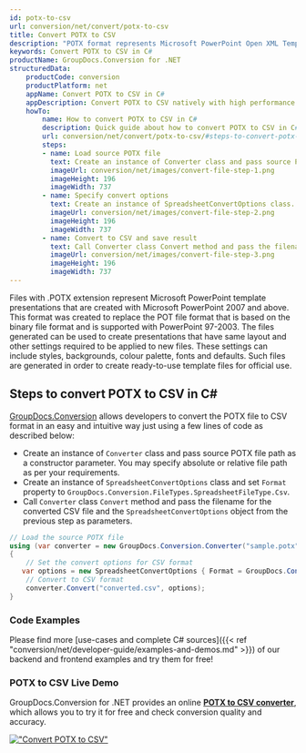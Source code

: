 ```yaml
---
id: potx-to-csv
url: conversion/net/convert/potx-to-csv
title: Convert POTX to CSV
description: "POTX format represents Microsoft PowerPoint Open XML Template with .potx extension. Learn how to convert POTX to CSV file programmatically in C# language using GroupDocs.Conversion for .NET library."
keywords: Convert POTX to CSV in C#
productName: GroupDocs.Conversion for .NET
structuredData:
    productCode: conversion
    productPlatform: net
    appName: Convert POTX to CSV in C#
    appDescription: Convert POTX to CSV natively with high performance using C# language and server side GroupDocs.Conversion for .NET APIs, without the use of any software like Microsoft or Open Office.
    howTo:
        name: How to convert POTX to CSV in C# 
        description: Quick guide about how to convert POTX to CSV in C# with high performance and accuracy.
        url: conversion/net/convert/potx-to-csv/#steps-to-convert-potx-to-csv-in-c
        steps:
        - name: Load source POTX file 
          text: Create an instance of Converter class and pass source POTX file path as a constructor parameter. You may specify absolute or relative file path as per your requirements. 
          imageUrl: conversion/net/images/convert-file-step-1.png
          imageHeight: 196
          imageWidth: 737
        - name: Specify convert options 
          text: Create an instance of SpreadsheetConvertOptions class.
          imageUrl: conversion/net/images/convert-file-step-2.png
          imageHeight: 196
          imageWidth: 737
        - name: Convert to CSV and save result 
          text: Call Converter class Convert method and pass the filename for the converted HTML file and the SpreadsheetConvertOptions object from the previous step as parameters.
          imageUrl: conversion/net/images/convert-file-step-3.png
          imageHeight: 196
          imageWidth: 737
---
```


Files with .POTX extension represent Microsoft PowerPoint template presentations that are created with Microsoft PowerPoint 2007 and above. This format was created to replace the POT file format that is based on the binary file format and is supported with PowerPoint 97-2003. The files generated can be used to create presentations that have same layout and other settings required to be applied to new files. These settings can include styles, backgrounds, colour palette, fonts and defaults. Such files are generated in order to create ready-to-use template files for official use.

## Steps to convert POTX to CSV in C#

[GroupDocs.Conversion](https://products.groupdocs.com/conversion/net) allows developers to convert the POTX file to CSV format in an easy and intuitive way just using a few lines of code as described below:

* Create an instance of `Converter` class and pass source POTX file path as a constructor parameter. You may specify absolute or relative file path as per your requirements. 
* Create an instance of `SpreadsheetConvertOptions` class and set `Format` property to `GroupDocs.Conversion.FileTypes.SpreadsheetFileType.Csv`.
* Call `Converter` class `Convert` method and pass the filename for the converted CSV file and the `SpreadsheetConvertOptions` object from the previous step as parameters.

```csharp
// Load the source POTX file
using (var converter = new GroupDocs.Conversion.Converter("sample.potx"))
{
    // Set the convert options for CSV format
   var options = new SpreadsheetConvertOptions { Format = GroupDocs.Conversion.FileTypes.SpreadsheetFileType.Csv };
    // Convert to CSV format
    converter.Convert("converted.csv", options);
}
```

### Code Examples

Please find more [use-cases and complete C# sources]({{< ref "conversion/net/developer-guide/examples-and-demos.md" >}}) of our backend and frontend examples and try them for free!

### POTX to CSV Live Demo

GroupDocs.Conversion for .NET provides an online [**POTX to CSV converter**](https://products.groupdocs.app/conversion/potx-to-csv), which allows you to try it for free and check conversion quality and accuracy.

[!["Convert POTX to CSV"](conversion/net/images/convert-to-csv/convert-potx-to-csv.png)](https://products.groupdocs.app/conversion/potx-to-csv)